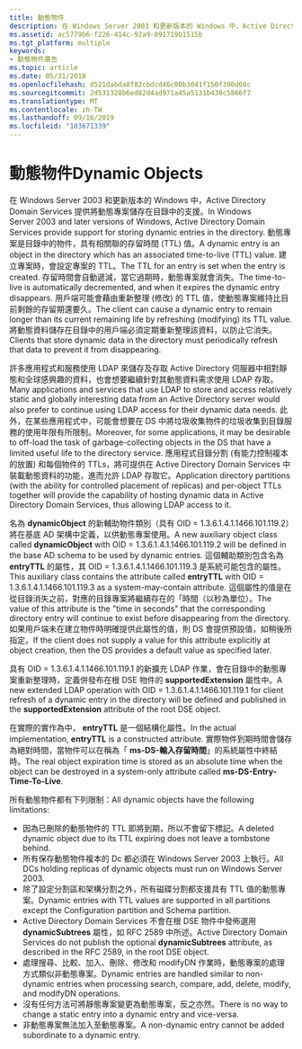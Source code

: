 ```yaml
---
title: 動態物件
description: 在 Windows Server 2003 和更新版本的 Windows 中，Active Directory Domain Services 提供將動態專案儲存在目錄中的支援。
ms.assetid: ac5779b6-f226-414c-92a9-091719b1515b
ms.tgt_platform: multiple
keywords:
- 動態物件廣告
ms.topic: article
ms.date: 05/31/2018
ms.openlocfilehash: d521dabda8f82cbdcd46c00b3041f150f390d60c
ms.sourcegitcommit: 2d531328b6ed82d4ad971a45a5131b430c5866f7
ms.translationtype: MT
ms.contentlocale: zh-TW
ms.lasthandoff: 09/16/2019
ms.locfileid: "103671339"
---
```

# <a name="dynamic-objects"></a><span data-ttu-id="a1e7b-104">動態物件</span><span class="sxs-lookup"><span data-stu-id="a1e7b-104">Dynamic Objects</span></span>

<span data-ttu-id="a1e7b-105">在 Windows Server 2003 和更新版本的 Windows 中，Active Directory Domain Services 提供將動態專案儲存在目錄中的支援。</span><span class="sxs-lookup"><span data-stu-id="a1e7b-105">In Windows Server 2003 and later versions of Windows, Active Directory Domain Services provide support for storing dynamic entries in the directory.</span></span> <span data-ttu-id="a1e7b-106">動態專案是目錄中的物件，具有相關聯的存留時間 (TTL) 值。</span><span class="sxs-lookup"><span data-stu-id="a1e7b-106">A dynamic entry is an object in the directory which has an associated time-to-live (TTL) value.</span></span> <span data-ttu-id="a1e7b-107">建立專案時，會設定專案的 TTL。</span><span class="sxs-lookup"><span data-stu-id="a1e7b-107">The TTL for an entry is set when the entry is created.</span></span> <span data-ttu-id="a1e7b-108">存留時間會自動遞減，當它過期時，動態專案就會消失。</span><span class="sxs-lookup"><span data-stu-id="a1e7b-108">The time-to-live is automatically decremented, and when it expires the dynamic entry disappears.</span></span> <span data-ttu-id="a1e7b-109">用戶端可能會藉由重新整理 (修改) 的 TTL 值，使動態專案維持比目前剩餘的存留期還要久。</span><span class="sxs-lookup"><span data-stu-id="a1e7b-109">The client can cause a dynamic entry to remain longer than its current remaining life by refreshing (modifying) its TTL value.</span></span> <span data-ttu-id="a1e7b-110">將動態資料儲存在目錄中的用戶端必須定期重新整理該資料，以防止它消失。</span><span class="sxs-lookup"><span data-stu-id="a1e7b-110">Clients that store dynamic data in the directory must periodically refresh that data to prevent it from disappearing.</span></span>

<span data-ttu-id="a1e7b-111">許多應用程式和服務使用 LDAP 來儲存及存取 Active Directory 伺服器中相對靜態和全球感興趣的資料，也會想要繼續針對其動態資料需求使用 LDAP 存取。</span><span class="sxs-lookup"><span data-stu-id="a1e7b-111">Many applications and services that use LDAP to store and access relatively static and globally interesting data from an Active Directory server would also prefer to continue using LDAP access for their dynamic data needs.</span></span> <span data-ttu-id="a1e7b-112">此外，在某些應用程式中，可能會想要在 DS 中將垃圾收集物件的垃圾收集到目錄服務的使用年限有所限制。</span><span class="sxs-lookup"><span data-stu-id="a1e7b-112">Moreover, for some applications, it may be desirable to off-load the task of garbage-collecting objects in the DS that have a limited useful life to the directory service.</span></span> <span data-ttu-id="a1e7b-113">應用程式目錄分割 (有能力控制複本的放置) 和每個物件的 TTLs，將可提供在 Active Directory Domain Services 中裝載動態資料的功能，進而允許 LDAP 存取它。</span><span class="sxs-lookup"><span data-stu-id="a1e7b-113">Application directory partitions (with the ability for controlled placement of replicas) and per-object TTLs together will provide the capability of hosting dynamic data in Active Directory Domain Services, thus allowing LDAP access to it.</span></span>

<span data-ttu-id="a1e7b-114">名為 **dynamicObject** 的新輔助物件類別（具有 OID = 1.3.6.1.4.1.1466.101.119.2）將在基底 AD 架構中定義，以供動態專案使用。</span><span class="sxs-lookup"><span data-stu-id="a1e7b-114">A new auxiliary object class called **dynamicObject** with OID = 1.3.6.1.4.1.1466.101.119.2 will be defined in the base AD schema to be used by dynamic entries.</span></span> <span data-ttu-id="a1e7b-115">這個輔助類別包含名為 **entryTTL** 的屬性，其 OID = 1.3.6.1.4.1.1466.101.119.3 是系統可能包含的屬性。</span><span class="sxs-lookup"><span data-stu-id="a1e7b-115">This auxiliary class contains the attribute called **entryTTL** with OID = 1.3.6.1.4.1.1466.101.119.3 as a system-may-contain attribute.</span></span> <span data-ttu-id="a1e7b-116">這個屬性的值是在從目錄消失之前，對應的目錄專案將繼續存在的「時間（以秒為單位）。</span><span class="sxs-lookup"><span data-stu-id="a1e7b-116">The value of this attribute is the "time in seconds" that the corresponding directory entry will continue to exist before disappearing from the directory.</span></span> <span data-ttu-id="a1e7b-117">如果用戶端未在建立物件時明確提供此屬性的值，則 DS 會提供預設值，如稍後所指定。</span><span class="sxs-lookup"><span data-stu-id="a1e7b-117">If the client does not supply a value for this attribute explicitly at object creation, then the DS provides a default value as specified later.</span></span>

<span data-ttu-id="a1e7b-118">具有 OID = 1.3.6.1.4.1.1466.101.119.1 的新擴充 LDAP 作業，會在目錄中的動態專案重新整理時，定義併發布在根 DSE 物件的 **supportedExtension** 屬性中。</span><span class="sxs-lookup"><span data-stu-id="a1e7b-118">A new extended LDAP operation with OID = 1.3.6.1.4.1.1466.101.119.1 for client refresh of a dynamic entry in the directory will be defined and published in the **supportedExtension** attribute of the root DSE object.</span></span>

<span data-ttu-id="a1e7b-119">在實際的實作為中， **entryTTL** 是一個結構化屬性。</span><span class="sxs-lookup"><span data-stu-id="a1e7b-119">In the actual implementation, **entryTTL** is a constructed attribute.</span></span> <span data-ttu-id="a1e7b-120">實際物件到期時間會儲存為絕對時間，當物件可以在稱為「 **ms-DS-輸入存留時間**」的系統屬性中終結時。</span><span class="sxs-lookup"><span data-stu-id="a1e7b-120">The real object expiration time is stored as an absolute time when the object can be destroyed in a system-only attribute called **ms-DS-Entry-Time-To-Live**.</span></span>

<span data-ttu-id="a1e7b-121">所有動態物件都有下列限制：</span><span class="sxs-lookup"><span data-stu-id="a1e7b-121">All dynamic objects have the following limitations:</span></span>

-   <span data-ttu-id="a1e7b-122">因為已刪除的動態物件的 TTL 即將到期，所以不會留下標記。</span><span class="sxs-lookup"><span data-stu-id="a1e7b-122">A deleted dynamic object due to its TTL expiring does not leave a tombstone behind.</span></span>
-   <span data-ttu-id="a1e7b-123">所有保存動態物件複本的 Dc 都必須在 Windows Server 2003 上執行。</span><span class="sxs-lookup"><span data-stu-id="a1e7b-123">All DCs holding replicas of dynamic objects must run on Windows Server 2003.</span></span>
-   <span data-ttu-id="a1e7b-124">除了設定分割區和架構分割之外，所有磁碟分割都支援具有 TTL 值的動態專案。</span><span class="sxs-lookup"><span data-stu-id="a1e7b-124">Dynamic entries with TTL values are supported in all partitions except the Configuration partition and Schema partition.</span></span>
-   <span data-ttu-id="a1e7b-125">Active Directory Domain Services 不會在根 DSE 物件中發佈選用 **dynamicSubtrees** 屬性，如 RFC 2589 中所述。</span><span class="sxs-lookup"><span data-stu-id="a1e7b-125">Active Directory Domain Services do not publish the optional **dynamicSubtrees** attribute, as described in the RFC 2589, in the root DSE object.</span></span>
-   <span data-ttu-id="a1e7b-126">處理搜尋、比較、加入、刪除、修改和 modifyDN 作業時，動態專案的處理方式類似非動態專案。</span><span class="sxs-lookup"><span data-stu-id="a1e7b-126">Dynamic entries are handled similar to non-dynamic entries when processing search, compare, add, delete, modify, and modifyDN operations.</span></span>
-   <span data-ttu-id="a1e7b-127">沒有任何方法可將靜態專案變更為動態專案，反之亦然。</span><span class="sxs-lookup"><span data-stu-id="a1e7b-127">There is no way to change a static entry into a dynamic entry and vice-versa.</span></span>
-   <span data-ttu-id="a1e7b-128">非動態專案無法加入至動態專案。</span><span class="sxs-lookup"><span data-stu-id="a1e7b-128">A non-dynamic entry cannot be added subordinate to a dynamic entry.</span></span>

 

 





